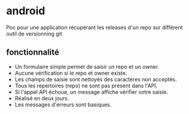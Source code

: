# android
Poc pour une application récupérant les releases d'un repo sur différent outil de versionning git
## fonctionnalité
* Un formulaire simple permet de saisir un repo et un owner.
* Aucune vérification si le repo et owner existe.
* Les champs de saisie sont nettoyés des caractères non acceptés.
* Tous les repertoires (repo) ne sont pas présent dans l'API.
* Si l'appel API échoue, un message affiche vérifier votre saisie.
* Réalisé en deux jours.
* Les messages d'erreurs sont basiques.
